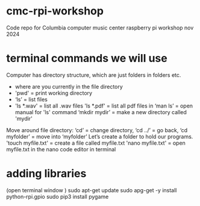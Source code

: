 # cmc-rpi-workshop
Code repo for Columbia computer music center raspberry pi workshop nov 2024


# terminal commands we will use <br>
Computer has directory structure, which are just folders in folders etc. <br>
- where are you  currently in the file directory 
- 'pwd' = print working directory 
- ‘ls’ = list files 
- 'ls *.wav' = list all .wav files 
'ls *.pdf' = list all pdf files in 
‘man ls’ = open manual for 'ls' command 
‘mkdir mydir’ = make a new directory called 'mydir'

Move around file directory: 
‘cd’ = change directory, ‘cd ../’ = go back, ‘cd myfolder’ = move into ‘myfolder’
Let’s create a folder to hold our programs. 
'touch myfile.txt' = create a file called myfile.txt
'nano myfile.txt' = open myfile.txt in the nano code editor in terminal 

# adding libraries 
(open terminal window )
sudo apt-get update 
sudo apg-get -y install python-rpi.gpio
sudo pip3 install pygame 


